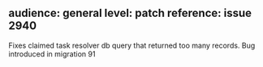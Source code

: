 audience: general
level: patch
reference: issue 2940
---

Fixes claimed task resolver db query that returned too many records. Bug introduced in migration 91
